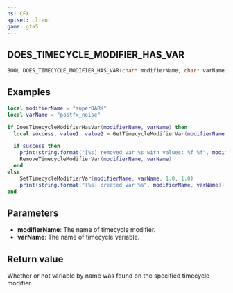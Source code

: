 ```yaml
---
ns: CFX
apiset: client
game: gta5
---
```

## DOES_TIMECYCLE_MODIFIER_HAS_VAR

```c
BOOL DOES_TIMECYCLE_MODIFIER_HAS_VAR(char* modifierName, char* varName);
```

## Examples

```lua
local modifierName = "superDARK"
local varName = "postfx_noise"

if DoesTimecycleModifierHasVar(modifierName, varName) then
  local success, value1, value2 = GetTimecycleModifierVar(modifierName, varName)

  if success then
    print(string.format("[%s] removed var %s with values: %f %f", modifierName, varName, value1, value2))
    RemoveTimecycleModifierVar(modifierName, varName)
  end
else
    SetTimecycleModifierVar(modifierName, varName, 1.0, 1.0)
    print(string.format("[%s] created var %s", modifierName, varName))
end
```

## Parameters
* **modifierName**: The name of timecycle modifier.
* **varName**: The name of timecycle variable.

## Return value
Whether or not variable by name was found on the specified timecycle modifier.
